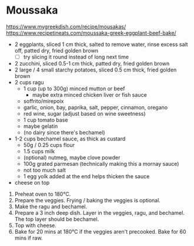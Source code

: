 # Moussaka

https://www.mygreekdish.com/recipe/mousakas/
https://www.recipetineats.com/moussaka-greek-eggplant-beef-bake/

* 2 eggplants, sliced 1 cm thick, salted to remove water, rinse excess salt off, patted dry, fried golden brown
    * [ ] try slicing it round instead of long next time
* 2 zucchini, sliced 0.5-1 cm thick, patted dry, fried golden brown
* 2 large / 4 small starchy potatoes, sliced 0.5 cm thick, fried golden brown
* 2 cups ragu
    * 1 cup (up to 300g) minced mutton or beef
      * maybe extra minced chicken liver or fish sauce
    * soffrito/mirepoix
    * garlic, onion, bay, paprika, salt, pepper, cinnamon, oregano
    * red wine, sugar (adjust based on wine sweetness)
    * 1 cup tomato base
    * maybe gelatin
    * (no dairy since there's bechamel)
* 1-2 cups bechamel sauce, as thick as custard
    * 50g / 0.25 cups flour
    * 1.5 cups milk
    * (optional) nutmeg, maybe clove powder
    * 100g grated parmesan (technically making this a mornay sauce)
    * not too much salt
    * 1 egg yolk added at the end helps thicken the sauce
* cheese on top

1. Preheat oven to 180°C.
2. Prepare the veggies. Frying / baking the veggies is optional.
3. Make the ragu and bechamel.
4. Prepare a 3 inch deep dish. Layer in the veggies, ragu, and bechamel. The top layer should be bechamel.
5. Top with cheese.
6. Bake for 20 mins at 180°C if the veggies aren't precooked. Bake for 60 mins if raw. 